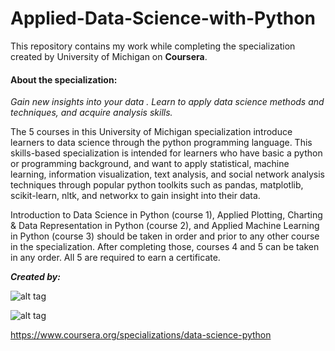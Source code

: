 # Applied-Data-Science-with-Python
This repository contains my work while completing the specialization created by University of Michigan on **Coursera**.

#### About the specialization: ####
_Gain new insights into your data . Learn to apply data science methods and techniques, and acquire analysis skills._

The 5 courses in this University of Michigan specialization introduce learners to data science through the python programming language. This skills-based specialization is intended for learners who have basic a python or programming background, and want to apply statistical, machine learning, information visualization, text analysis, and social network analysis techniques through popular python toolkits such as pandas, matplotlib, scikit-learn, nltk, and networkx to gain insight into their data.

Introduction to Data Science in Python (course 1), Applied Plotting, Charting &amp; Data Representation in Python (course 2), and Applied Machine Learning in Python (course 3) should be taken in order and prior to any other course in the specialization. After completing those, courses 4 and 5 can be taken in any order. All 5 are required to earn a certificate.

***Created by:***

![alt tag](https://github.com/partoftheorigin/Applied-Data-Science-with-Python/blob/master/UniversityofMichiganLogo.png)

![alt tag](https://github.com/partoftheorigin/Applied-Data-Science-with-Python/blob/master/details.jpg)

https://www.coursera.org/specializations/data-science-python
